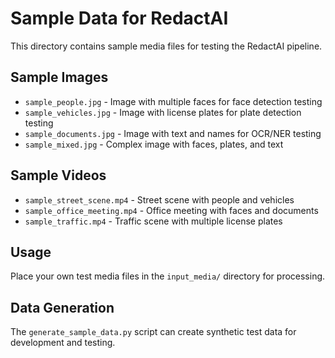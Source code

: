 # Sample Data for RedactAI

This directory contains sample media files for testing the RedactAI pipeline.

## Sample Images

- `sample_people.jpg` - Image with multiple faces for face detection testing
- `sample_vehicles.jpg` - Image with license plates for plate detection testing
- `sample_documents.jpg` - Image with text and names for OCR/NER testing
- `sample_mixed.jpg` - Complex image with faces, plates, and text

## Sample Videos

- `sample_street_scene.mp4` - Street scene with people and vehicles
- `sample_office_meeting.mp4` - Office meeting with faces and documents
- `sample_traffic.mp4` - Traffic scene with multiple license plates

## Usage

Place your own test media files in the `input_media/` directory for processing.

## Data Generation

The `generate_sample_data.py` script can create synthetic test data for development and testing.
